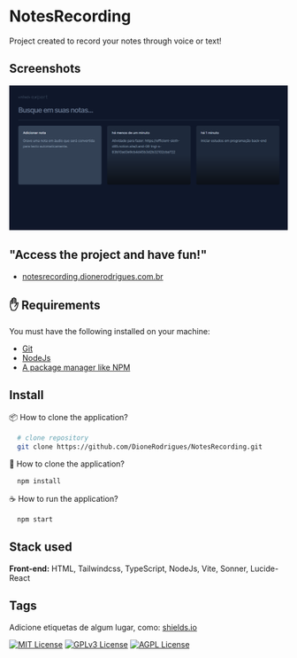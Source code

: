 # NotesRecording

Project created to record your notes through voice or text!

## Screenshots

![App Screenshot](https://github.com/DioneRodrigues/NotesRecording/blob/main/public/printscren.png)


## "Access the project and have fun!"

 - [notesrecording.dionerodrigues.com.br](https://notesrecording.dionerodrigues.com.br)



## ✋ Requirements

You must have the following installed on your machine:

- [Git](https://git-scm.com/)
- [NodeJs](https://nodejs.org/en)
- [A package manager like NPM](https://www.npmjs.com/)

## Install

📦 How to clone the application?
```bash
  # clone repository
  git clone https://github.com/DioneRodrigues/NotesRecording.git
```

🚀 How to clone the application?
```bash
  npm install
```

☕ How to run the application?
```bash
  npm start
```
    
## Stack used

**Front-end:** HTML, Tailwindcss, TypeScript, NodeJs, Vite, Sonner, Lucide-React

## Tags

Adicione etiquetas de algum lugar, como: [shields.io](https://shields.io/)

[![MIT License](https://img.shields.io/badge/License-MIT-green.svg)](https://choosealicense.com/licenses/mit/)
[![GPLv3 License](https://img.shields.io/badge/License-GPL%20v3-yellow.svg)](https://opensource.org/licenses/)
[![AGPL License](https://img.shields.io/badge/license-AGPL-blue.svg)](http://www.gnu.org/licenses/agpl-3.0)